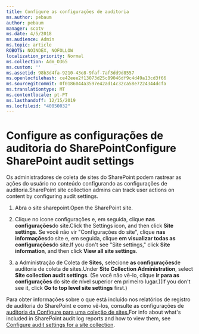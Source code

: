 ```yaml
---
title: Configure as configurações de auditoria
ms.author: pebaum
author: pebaum
manager: scotv
ms.date: 4/5/2018
ms.audience: Admin
ms.topic: article
ROBOTS: NOINDEX, NOFOLLOW
localization_priority: Normal
ms.collection: Adm_O365
ms.custom: ''
ms.assetid: 98b3d4fa-9210-43e8-9faf-7af3dd9d8557
ms.openlocfilehash: ce42eee2f13073d25c89046df9c4d49a13cd3f66
ms.sourcegitcommit: 0f0186044a3597e42ad14c32ca58e7224344dcfa
ms.translationtype: MT
ms.contentlocale: pt-PT
ms.lasthandoff: 12/15/2019
ms.locfileid: "40050032"
---
```

# <a name="configure-sharepoint-audit-settings"></a><span data-ttu-id="7368d-102">Configure as configurações de auditoria do SharePoint</span><span class="sxs-lookup"><span data-stu-id="7368d-102">Configure SharePoint audit settings</span></span>

<span data-ttu-id="7368d-103">Os administradores de coleta de sites do SharePoint podem rastrear as ações do usuário no conteúdo configurando as configurações de auditoria.</span><span class="sxs-lookup"><span data-stu-id="7368d-103">SharePoint site collection admins can track user actions on content by configuring audit settings.</span></span>
  
1. <span data-ttu-id="7368d-104">Abra o site sharepoint.</span><span class="sxs-lookup"><span data-stu-id="7368d-104">Open the SharePoint site.</span></span>
    
2. <span data-ttu-id="7368d-105">Clique no ícone configurações e, em seguida, clique **nas configurações**do site.</span><span class="sxs-lookup"><span data-stu-id="7368d-105">Click the Settings icon, and then click **Site settings**.</span></span> <span data-ttu-id="7368d-106">Se você não vir "Configurações do site", clique **nas informações**do site e, em seguida, clique **em visualizar todas as configurações**do site.</span><span class="sxs-lookup"><span data-stu-id="7368d-106">If you don't see "Site settings," click **Site information**, and then click **View all site settings**.</span></span>
    
3. <span data-ttu-id="7368d-107">a Administração de Coleta de **Sites,** selecione **as configurações**de auditoria de coleta de sites.</span><span class="sxs-lookup"><span data-stu-id="7368d-107">Under **Site Collection Administration**, select **Site collection audit settings**.</span></span> <span data-ttu-id="7368d-108">(Se você não vê-lo, clique **ir para as configurações** do site de nível superior em primeiro lugar.)</span><span class="sxs-lookup"><span data-stu-id="7368d-108">(If you don't see it, click **Go to top level site settings** first.)</span></span> 
    
<span data-ttu-id="7368d-109">Para obter informações sobre o que está incluído nos relatórios de registro de auditoria do SharePoint e como vê-los, consulte as configurações de [auditoria da Configure para uma coleção de sites.](https://go.microsoft.com/fwlink/?linkid=404050)</span><span class="sxs-lookup"><span data-stu-id="7368d-109">For info about what's included in SharePoint audit log reports and how to view them, see [Configure audit settings for a site collection](https://go.microsoft.com/fwlink/?linkid=404050).</span></span>
  

